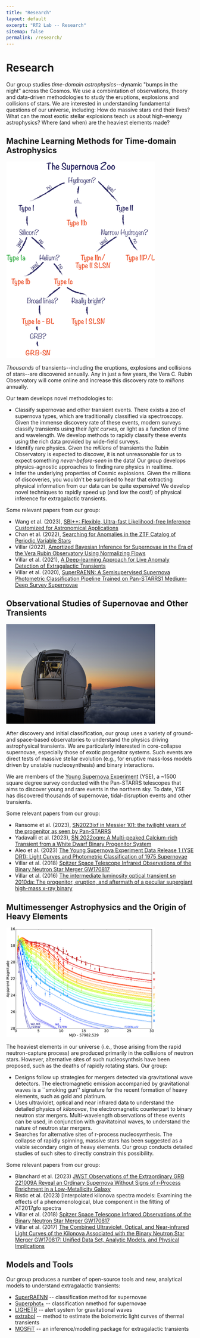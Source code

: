 ```yaml
---
title: "Research"
layout: default
excerpt: "RT2 Lab -- Research"
sitemap: false
permalink: /research/
---
```


# Research

Our group studies *time-domain astrophysics*--dynamic "bumps in the night" across the Cosmos. We use a combintation of observations, theory and data-driven methodologies to study the eruptions, explosions and collisions of stars. We are interested in understanding fundamental questions of our universe, including: How do massive stars end their lives? What can the most exotic stellar explosions teach us about high-energy astrophysics? Where (and when) are the heaviest elements made? 

## Machine Learning Methods for Time-domain Astrophysics

<img src="/images/zoo.png#right" alt="drawing" width="400"/>


*Thousands* of transients--including the eruptions, explosions and collisions of stars--are discovered annually. Any in just a few years, the Vera C. Rubin Observatory will come online and increase this discovery rate to *millions* annually.

Our team develops novel methodologies to:

 - Classify supernovae and other transient events. There exists a zoo of supernova types, which are traditionally classified via spectroscopy. Given the immense discovery rate of these events, modern surveys classify transients using their *light curves*, or light as a function of time and wavelength. We develop methods to rapidly classify these events using the rich data provided by wide-field surveys.
 - Identify rare physics. Given the *millions* of transients the Rubin Observatory is expected to discover, it is not unreasonable for us to expect something *never-before-seen* in the data! Our group develops physics-agnostic approaches to finding rare physics in realtime. 
 - Infer the underlying properties of Cosmic explosions. Given the millions of discoveries, you wouldn't be surprised to hear that extracting physical information from our data can be quite expensive! We develop novel techniques to rapidly speed up (and low the cost!) of physical inference for extragalactic transients.

 Some relevant papers from our group:

- Wang et al. (2023), [SBI++: Flexible, Ultra-fast Likelihood-free Inference Customized for Astronomical Applications
](https://iopscience.iop.org/article/10.3847/2041-8213/ace361/meta)
- Chan et al. (2022), [Searching for Anomalies in the ZTF Catalog of Periodic Variable Stars](https://iopscience.iop.org/article/10.3847/1538-4357/ac69d4/meta)
- Villar (2022), [Amortized Bayesian Inference for Supernovae in the Era of the Vera Rubin Observatory Using Normalizing Flows
](https://arxiv.org/abs/2211.04480)
- Villar et al. (2021), [A Deep-learning Approach for Live Anomaly Detection of Extragalactic Transients
](https://iopscience.iop.org/article/10.3847/1538-4365/ac0893/meta)
-  Villar et al. (2020), [SuperRAENN: A Semisupervised Supernova Photometric Classification Pipeline Trained on Pan-STARRS1 Medium-Deep Survey Supernovae](https://iopscience.iop.org/article/10.3847/1538-4357/abc6fd/meta)


## Observational Studies of Supernovae and Other Transients

<img src="/images/ps1.jpeg#left" alt="image of Pan-STARRS" width="400">


After discovery and initial classification, our group uses a variety of ground- and space-based observatories to understand the physics driving astrophysical transients. We are particularly interested in core-collapse supernovae, especially those of exotic progenitor systems. Such events are direct tests of massive stellar evolution (e.g., for eruptive mass-loss models driven by unstable nucleosynthesis) and binary interactions.

We are members of the [Young Supernova Experiment](https://yse.ucsc.edu/) (YSE), a ~1500 square degree survey conducted with the Pan-STARRS telescopes that aims to discover young and rare events in the northern sky. To date, YSE has discovered thousands of supernovae, tidal-disruption events and other transients.

 Some relevant papers from our group:

- Ransome et al. (2023), [SN2023ixf in Messier 101: the twilight years of the progenitor as seen by Pan-STARRS
](https://arxiv.org/abs/2312.04426)
 - Yadavalli et al. (2023), [SN 2022oqm: A Multi-peaked Calcium-rich Transient from a White Dwarf Binary Progenitor System
](https://arxiv.org/abs/2308.12991)
- Aleo et al. (2023) [The Young Supernova Experiment Data Release 1 (YSE DR1): Light Curves and Photometric Classification of 1975 Supernovae
](https://iopscience.iop.org/article/10.3847/1538-4365/acbfba/meta)
- Villar et al. (2018) [Spitzer Space Telescope Infrared Observations of the Binary Neutron Star Merger GW170817](https://iopscience.iop.org/article/10.3847/2041-8213/aad281/meta)
- Villar et al. (2016) [The intermediate luminosity optical transient sn 2010da: The progenitor, eruption, and aftermath of a peculiar supergiant high-mass x-ray binary](https://iopscience.iop.org/article/10.3847/0004-637X/830/1/11/meta)


## Multimessenger Astrophysics and the Origin of Heavy Elements

<img src="/images/knlc.jpeg#right" alt="image of Pan-STARRS" width="400">


The heaviest elements in our universe (i.e., those arising from the rapid neutron-capture process) are produced primarily in the collisions of neutron stars. However, alternative sites of such nucleosynthsis have been proposed, such as the deaths of rapidly rotating stars. Our group:

-  Designs follow up strategies for mergers detected via gravitational wave detectors. The electromagnetic emission accompanied by gravitational waves is a ``smoking gun'' signature for the recent formation of heavy elements, such as gold and platinum. 
- Uses ultraviolet, optical and near infrared data to understand the detailed physics of *kilonovae*, the electromagnetic counterpart to binary neutron star mergers. Multi-wavelength observations of these events can be used, in conjunction with gravitatoinal waves, to understand the nature of neutron star mergers. 
- Searches for alternative sites of r-process nucleosynthesis. The collapse of rapidly spinning, massive stars has been suggested as a viable secondary origin of heavy elements. Our group conducts detailed studies of such sites to directly constrain this possibility.


 Some relevant papers from our group:
- Blanchard et al. (2023) [JWST Observations of the Extraordinary GRB 221009A Reveal an Ordinary Supernova Without Signs of r-Process Enrichment in a Low-Metallicity Galaxy](https://arxiv.org/abs/2308.14197)
- Ristic et al. (2023) [Interpolated kilonova spectra models: Examining the effects of a phenomenological, blue component in the fitting of AT2017gfo spectra
- Villar et al. (2018) [Spitzer Space Telescope Infrared Observations of the Binary Neutron Star Merger GW170817](https://iopscience.iop.org/article/10.3847/2041-8213/aad281/meta)
- Villar et al. (2017) [The Combined Ultraviolet, Optical, and Near-infrared Light Curves of the Kilonova Associated with the Binary Neutron Star Merger GW170817: Unified Data Set, Analytic Models, and Physical Implications](https://iopscience.iop.org/article/10.3847/2041-8213/aa9c84/meta)

## Models and Tools

Our group produces a number of open-source tools and new, analytical models to understand extragalactic transients:

- [SuperRAENN](https://github.com/villrv/SuperRAENN) -- classification method for supernovae
- [Superphot+](https://github.com/VTDA-Group/superphot-plus) -- classification nmethod for supernovae
- [LIGHETR](https://github.com/VTDA-Group/LIGHETR_Alert_System0) -- alert system for gravitational waves
- [extrabol](https://github.com/villrv/extrabol) -- method to estimate the bolometric light curves of thermal transients
- [MOSFiT](https://github.com/guillochon/MOSFiT) -- an inference/modelling package for extragalactic transients
